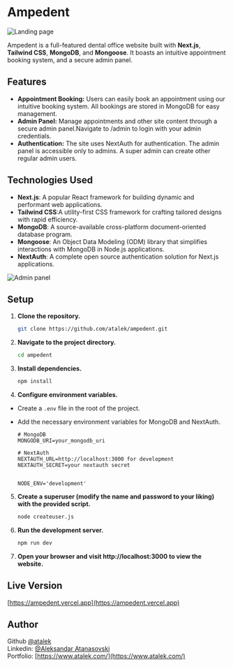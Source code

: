 # Ampedent

![Landing page](https://res.cloudinary.com/dkofkuquf/image/upload/v1707530071/nuxtshop/lqnlwdzylzf5u2zgu2bo.png)

Ampedent is a full-featured dental office website built with **Next.js**,
**Tailwind CSS**, **MongoDB**, and **Mongoose**. It boasts an intuitive
appointment booking system, and a secure admin panel.

## Features

- **Appointment Booking:** Users can easily book an appointment using our
  intuitive booking system. All bookings are stored in MongoDB for easy
  management.
- **Admin Panel:** Manage appointments and other site content through a secure
  admin panel.Navigate to /admin to login with your admin credentials.
- **Authentication:** The site uses NextAuth for authentication. The admin panel
  is accessible only to admins. A super admin can create other regular admin
  users.

## Technologies Used

- **Next.js**: A popular React framework for building dynamic and performant web
  applications.
- **Tailwind CSS**:A utility-first CSS framework for crafting tailored designs
  with rapid efficiency.
- **MongoDB**: A source-available cross-platform document-oriented database
  program.
- **Mongoose**: An Object Data Modeling (ODM) library that simplifies
  interactions with MongoDB in Node.js applications.
- **NextAuth**: A complete open source authentication solution for Next.js
  applications.

![Admin panel](https://res.cloudinary.com/dkofkuquf/image/upload/v1707585171/nuxtshop/go7j387zbdkslzrayolk.png)

## Setup

1. **Clone the repository.**

   ```bash
   git clone https://github.com/atalek/ampedent.git

   ```

2. **Navigate to the project directory.**

   ```bash
   cd ampedent

   ```

3. **Install dependencies.**

   ```bash
   npm install

   ```

4. **Configure environment variables.**

- Create a `.env` file in the root of the project.
- Add the necessary environment variables for MongoDB and NextAuth.

  ```env
  # MongoDB
  MONGODB_URI=your_mongodb_uri

  # NextAuth
  NEXTAUTH_URL=http://localhost:3000 for development
  NEXTAUTH_SECRET=your nextauth secret


  NODE_ENV='development'
  ```

5. **Create a superuser (modify the name and password to your liking) with the
   provided script.**

   ```bash
   node createuser.js

   ```

6. **Run the development server.**

   ```bash
   npm run dev

   ```

7. **Open your browser and visit http://localhost:3000 to view the website.**

## Live Version

[https://ampedent.vercel.app](https://ampedent.vercel.app)

## Author

Github [@atalek](https://github.com/atalek) <br> Linkedin:
[@Aleksandar Atanasovski](https://www.linkedin.com/in/aleksandar-atanasovski-16b123263/)
<br> Portfolio: [https://www.atalek.com/](https://www.atalek.com/)
